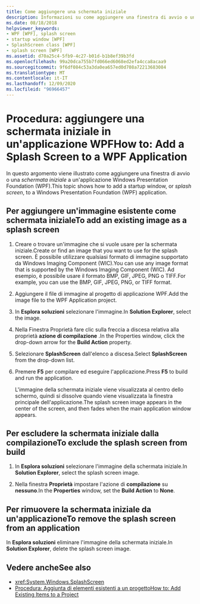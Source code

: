 ```yaml
---
title: Come aggiungere una schermata iniziale
description: Informazioni su come aggiungere una finestra di avvio o una schermata iniziale a un'applicazione Windows Presentation Foundation (WPF).
ms.date: 08/18/2018
helpviewer_keywords:
- WPF [WPF], splash screen
- startup window [WPF]
- SplashScreen class [WPF]
- splash screen [WPF]
ms.assetid: d70a25c4-5fb9-4c27-b01d-b1b8ef39b3fd
ms.openlocfilehash: 99a20dca755b7fd066ed6068ed2efa4cca8acaa9
ms.sourcegitcommit: 9f6df084c53a3da0ea657ed0d708a72213683084
ms.translationtype: MT
ms.contentlocale: it-IT
ms.lasthandoff: 12/09/2020
ms.locfileid: "96966457"
---
```

# <a name="how-to-add-a-splash-screen-to-a-wpf-application"></a><span data-ttu-id="c8b0a-103">Procedura: aggiungere una schermata iniziale in un'applicazione WPF</span><span class="sxs-lookup"><span data-stu-id="c8b0a-103">How to: Add a Splash Screen to a WPF Application</span></span>

<span data-ttu-id="c8b0a-104">In questo argomento viene illustrato come aggiungere una finestra di avvio o una *schermata iniziale* a un'applicazione Windows Presentation Foundation (WPF).</span><span class="sxs-lookup"><span data-stu-id="c8b0a-104">This topic shows how to add a startup window, or *splash screen*, to a Windows Presentation Foundation (WPF) application.</span></span>

## <a name="to-add-an-existing-image-as-a-splash-screen"></a><span data-ttu-id="c8b0a-105">Per aggiungere un'immagine esistente come schermata iniziale</span><span class="sxs-lookup"><span data-stu-id="c8b0a-105">To add an existing image as a splash screen</span></span>

1. <span data-ttu-id="c8b0a-106">Creare o trovare un'immagine che si vuole usare per la schermata iniziale.</span><span class="sxs-lookup"><span data-stu-id="c8b0a-106">Create or find an image that you want to use for the splash screen.</span></span> <span data-ttu-id="c8b0a-107">È possibile utilizzare qualsiasi formato di immagine supportato da Windows Imaging Component (WIC).</span><span class="sxs-lookup"><span data-stu-id="c8b0a-107">You can use any image format that is supported by the Windows Imaging Component (WIC).</span></span> <span data-ttu-id="c8b0a-108">Ad esempio, è possibile usare il formato BMP, GIF, JPEG, PNG o TIFF.</span><span class="sxs-lookup"><span data-stu-id="c8b0a-108">For example, you can use the BMP, GIF, JPEG, PNG, or TIFF format.</span></span>

2. <span data-ttu-id="c8b0a-109">Aggiungere il file di immagine al progetto di applicazione WPF.</span><span class="sxs-lookup"><span data-stu-id="c8b0a-109">Add the image file to the WPF Application project.</span></span>

3. <span data-ttu-id="c8b0a-110">In **Esplora soluzioni** selezionare l'immagine.</span><span class="sxs-lookup"><span data-stu-id="c8b0a-110">In **Solution Explorer**, select the image.</span></span>

4. <span data-ttu-id="c8b0a-111">Nella Finestra Proprietà fare clic sulla freccia a discesa relativa alla proprietà **azione di compilazione** .</span><span class="sxs-lookup"><span data-stu-id="c8b0a-111">In the Properties window, click the drop-down arrow for the **Build Action** property.</span></span>

5. <span data-ttu-id="c8b0a-112">Selezionare **SplashScreen** dall'elenco a discesa.</span><span class="sxs-lookup"><span data-stu-id="c8b0a-112">Select **SplashScreen** from the drop-down list.</span></span>

6. <span data-ttu-id="c8b0a-113">Premere **F5** per compilare ed eseguire l'applicazione.</span><span class="sxs-lookup"><span data-stu-id="c8b0a-113">Press **F5** to build and run the application.</span></span>

     <span data-ttu-id="c8b0a-114">L'immagine della schermata iniziale viene visualizzata al centro dello schermo, quindi si dissolve quando viene visualizzata la finestra principale dell'applicazione.</span><span class="sxs-lookup"><span data-stu-id="c8b0a-114">The splash screen image appears in the center of the screen, and then fades when the main application window appears.</span></span>

## <a name="to-exclude-the-splash-screen-from-build"></a><span data-ttu-id="c8b0a-115">Per escludere la schermata iniziale dalla compilazione</span><span class="sxs-lookup"><span data-stu-id="c8b0a-115">To exclude the splash screen from build</span></span>

1. <span data-ttu-id="c8b0a-116">In **Esplora soluzioni** selezionare l'immagine della schermata iniziale.</span><span class="sxs-lookup"><span data-stu-id="c8b0a-116">In **Solution Explorer**, select the splash screen image.</span></span>

2. <span data-ttu-id="c8b0a-117">Nella finestra **Proprietà** impostare l'azione di **compilazione** su **nessuno**.</span><span class="sxs-lookup"><span data-stu-id="c8b0a-117">In the **Properties** window, set the **Build Action** to **None**.</span></span>

## <a name="to-remove-the-splash-screen-from-an-application"></a><span data-ttu-id="c8b0a-118">Per rimuovere la schermata iniziale da un'applicazione</span><span class="sxs-lookup"><span data-stu-id="c8b0a-118">To remove the splash screen from an application</span></span>

<span data-ttu-id="c8b0a-119">In **Esplora soluzioni** eliminare l'immagine della schermata iniziale.</span><span class="sxs-lookup"><span data-stu-id="c8b0a-119">In **Solution Explorer**, delete the splash screen image.</span></span>

## <a name="see-also"></a><span data-ttu-id="c8b0a-120">Vedere anche</span><span class="sxs-lookup"><span data-stu-id="c8b0a-120">See also</span></span>

- <xref:System.Windows.SplashScreen>
- <span data-ttu-id="c8b0a-121">[Procedura: Aggiunta di elementi esistenti a un progetto](/previous-versions/visualstudio/visual-studio-2010/9f4t9t92(v=vs.100))</span><span class="sxs-lookup"><span data-stu-id="c8b0a-121">[How to: Add Existing Items to a Project](/previous-versions/visualstudio/visual-studio-2010/9f4t9t92(v=vs.100))</span></span>
